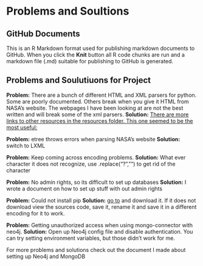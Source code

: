 Problems and Soultions
================

GitHub Documents
----------------

This is an R Markdown format used for publishing markdown documents to GitHub. When you click the **Knit** button all R code chunks are run and a markdown file (.md) suitable for publishing to GitHub is generated.

Problems and Soulutiuons for Project
------------------------------------

**Problem:** There are a bunch of different HTML and XML parsers for python. Some are poorly documented. Others break when you give it HTML from NASA’s website. The webpages I have been looking at are not the best written and will break some of the xml parsers. **Solution:** [There are more links to other resources in the resources folder. This one seemed to be the most useful:](http://lxml.de/api/lxml.etree._Element-class.html)

**Problem:** etree throws errors when parsing NASA’s website **Solution:** switch to LXML

**Problem:** Keep coming across encoding problems. **Solution:** What ever character it does not recognize, use .replace(“?”,””) to get rid of the character

**Problem:** No admin rights, so its difficult to set up databases **Solution:** I wrote a document on how to set up stuff with out admin rights

**Problem:** Could not install pip **Solution:** [go to](https://bootstrap.pypa.io/get-pip.py) and download it. If it does not download view the sources code, save it, rename it and save it in a different encoding for it to work.

**Problem:** Getting unauthorized access when using mongo-connector with neo4j. **Solution:** Open up Neo4j config file and disable authentication. You can try setting environment variables, but those didn’t work for me.

For more problems and solutions check out the document I made about setting up Neo4j and MongoDB
